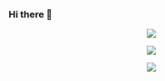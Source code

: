 ### Hi there 👋

<!--
**SuuTTT/SuuTTT** is a ✨ _special_ ✨ repository because its `README.md` (this file) appears on your GitHub profile.

Here are some ideas to get you started:

- 🔭 I’m currently working on ...
- 🌱 I’m currently learning ...
- 👯 I’m looking to collaborate on ...
- 🤔 I’m looking for help with ...
- 💬 Ask me about ...
- 📫 How to reach me: ...
- 😄 Pronouns: ...
- ⚡ Fun fact: ...
-->
<div align='center'>
    <p align='center'>
        <img src='https://github-readme-stats.vercel.app/api?line_height=27&username=hansbug&show_icons=true&theme=solarized-light'/>
    </p>
    <p align='center'>
        <img src='https://github-readme-stats.vercel.app/api/wakatime?username=HansBug&theme=solarized-light'/>
    </p>
    <p align='center'>
        <img src="https://github-readme-stats.vercel.app/api/top-langs/?username=hansbug&layout=compact&theme=solarized-light"/>
    </p>
</div>
